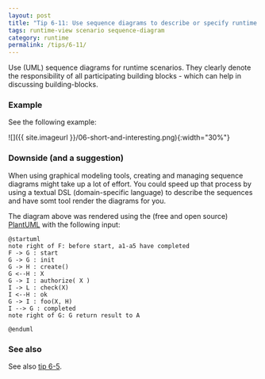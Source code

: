 ```yaml
---
layout: post
title: "Tip 6-11: Use sequence diagrams to describe or specify runtime scenarios!"
tags: runtime-view scenario sequence-diagram
category: runtime
permalink: /tips/6-11/
---
```


Use (UML) sequence diagrams for runtime scenarios. They clearly denote
the responsibility of all participating building blocks - which can help
in discussing building-blocks.

### Example

See the following example:


![]({{ site.imageurl }}/06-short-and-interesting.png){:width="30%"}


### Downside (and a suggestion)

When using graphical modeling tools, creating and managing sequence diagrams
might take up a lot of effort. You could speed up that process by using
a textual DSL (domain-specific language) to describe the sequences and have
somt tool render the diagrams for you.

The diagram above was rendered using the (free and open source)
[PlantUML]() with the following input:


```PlantUML
@startuml
note right of F: before start, a1-a5 have completed
F -> G : start
G -> G : init
G -> H : create()
G <--H : X
G -> I : authorize( X )
I -> L : check(X)
I <--H : ok
G -> I : foo(X, H)
I --> G : completed
note right of G: G return result to A

@enduml
```

### See also

See also [tip 6-5](/tips/6-5).
